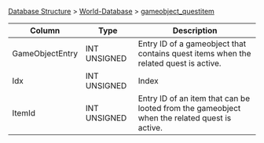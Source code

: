 [Database Structure](Database-Structure) > [World-Database](World-Database) > [gameobject_questitem](gameobject_questitem)

Column | Type | Description
--- | --- | ---
GameObjectEntry | INT UNSIGNED | Entry ID of a gameobject that contains quest items when the related quest is active.
Idx | INT UNSIGNED | Index
ItemId | INT UNSIGNED | Entry ID of an item that can be looted from the gameobject when the related quest is active.
